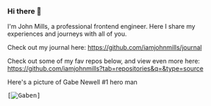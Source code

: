 ### Hi there 👋

I'm John Mills, a professional frontend engineer. Here I share my experiences and journeys with all of you. 

Check out my journal here: https://github.com/iamjohnmills/journal

Check out some of my fav repos below, and view even more here: https://github.com/iamjohnmills?tab=repositories&q=&type=source

Here's a picture of Gabe Newell #1 hero man

<kbd>[![Gaben]([https://raw.githubusercontent.com/iamjohnmills/iamjohnmills/main/Gabe_newell.jpeg])]</kbd>
